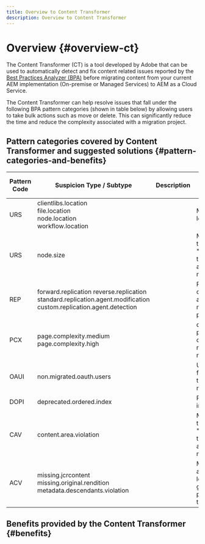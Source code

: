 ```yaml
---
title: Overview to Content Transformer
description: Overview to Content Transformer
---
```

# Overview {#overview-ct}

The Content Transformer (CT) is a tool developed by Adobe that can be used to automatically detect and fix content related issues reported by the [Best Practices Analyzer (BPA)](/help/journey-migration/best-practices-analyzer/overview-best-practices-analyzer.md) before migrating content from your current AEM implementation (On-premise or Managed Services) to AEM as a Cloud Service.

The Content Transformer can help resolve issues that fall under the following BPA pattern categories (shown in table below) by allowing users to take bulk actions such as move or delete. This can significantly reduce the time and reduce the complexity associated with a migration project.

## Pattern categories covered by Content Transformer and suggested solutions {#pattern-categories-and-benefits}

| Pattern Code  | Suspicion Type / Subtype                                                                                           | Description | Potential fix / Resolution before moving to AEMaaCS                                                                                |
|---------------|--------------------------------------------------------------------------------------------------------------------|-------------|------------------------------------------------------------------------------------------------------------------------------------|
| URS           | clientlibs.location <br> file.location <br> node.location <br> workflow.location                                                 |             | Move to the right location                                                                                                         |
| URS           | node.size                                                                                                          |             | Move the node temporarily to "/etc/packages/content-transformation/paths" to avoid it being part of the migration                  |
| REP           | forward.replication reverse.replication standard.replication.agent.modification custom.replication.agent.detection |             | Remove the newly created replication agents OR Remove the modified/added properties                                                |
| PCX           | page.complexity.medium page.complexity.high                                                                        |             | delete/move the pages/children to different locations to reduce the complexity of migration                                        |
| OAUI          | non.migrated.oauth.users                                                                                           |             | Use the remove functionality to prevent these users from getting migrated to AEMaaCS                                               |
| DOPI          | deprecated.ordered.index                                                                                           |             | Remove the deprecated indexes                                                                                                      |
| CAV           | content.area.violation                                                                                             |             | Move the paths temporarily to "/etc/packages/content-transformation/paths" to avoid it being part of the migration                 |
| ACV           | missing.jcrcontent missing.original.rendition metadata.descendants.violation                                       |             | Move/Remove these assets to a different location to prevent  from getting migrated to prevent issues during the migration process. |

## Benefits provided by the Content Transformer {#benefits}
